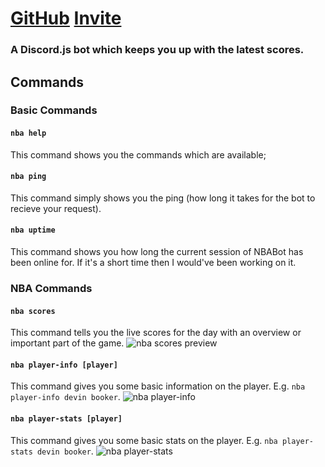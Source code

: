 # [GitHub](https://github.com/EliotChignell/NBABot) [Invite](https://discordapp.com/api/oauth2/authorize?client_id=544017840760422417&permissions=0&scope=bot)
### A Discord.js bot which keeps you up with the latest scores.

## Commands
### Basic Commands
#### `nba help`
This command shows you the commands which are available;
#### `nba ping`
This command simply shows you the ping (how long it takes for the bot to recieve your request).
#### `nba uptime`
This command shows you how long the current session of NBABot has been online for. If it's a short time then I would've been working on it.
### NBA Commands
#### `nba scores`
This command tells you the live scores for the day with an overview or important part of the game.
![nba scores preview](https://github.com/EliotChignell/NBABot/raw/master/assets/scores.png)
#### `nba player-info [player]`
This command gives you some basic information on the player. E.g. `nba player-info devin booker`.
![nba player-info](https://github.com/EliotChignell/NBABot/raw/master/assets/player-stats.png)
#### `nba player-stats [player]`
This command gives you some basic stats on the player. E.g. `nba player-stats devin booker`.
![nba player-stats](https://github.com/EliotChignell/NBABot/raw/master/assets/player-info.png)